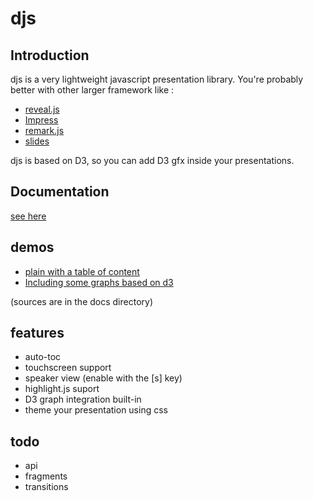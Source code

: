 # djs

## Introduction

djs is a very lightweight javascript presentation library.
You're probably better with other larger framework like :
- [reveal.js](https://github.com/hakimel/reveal.js)
- [Impress](https://impress.js.org)
- [remark.js](https://remarkjs.com)
- [slides](http://www.briancavalier.com/code/slides)

djs is based on D3, so you can add D3 gfx inside your presentations.

## Documentation
[see here](https://sebt3.github.io/djs/index.html)

## demos
- [plain with a table of content](https://sebt3.github.io/djs/demo.html)
- [Including some graphs based on d3](https://sebt3.github.io/djs/gfx.html)

(sources are in the docs directory)


## features
- auto-toc
- touchscreen support
- speaker view (enable with the [s] key)
- highlight.js suport
- D3 graph integration built-in
- theme your presentation using css

## todo
- api
- fragments
- transitions
